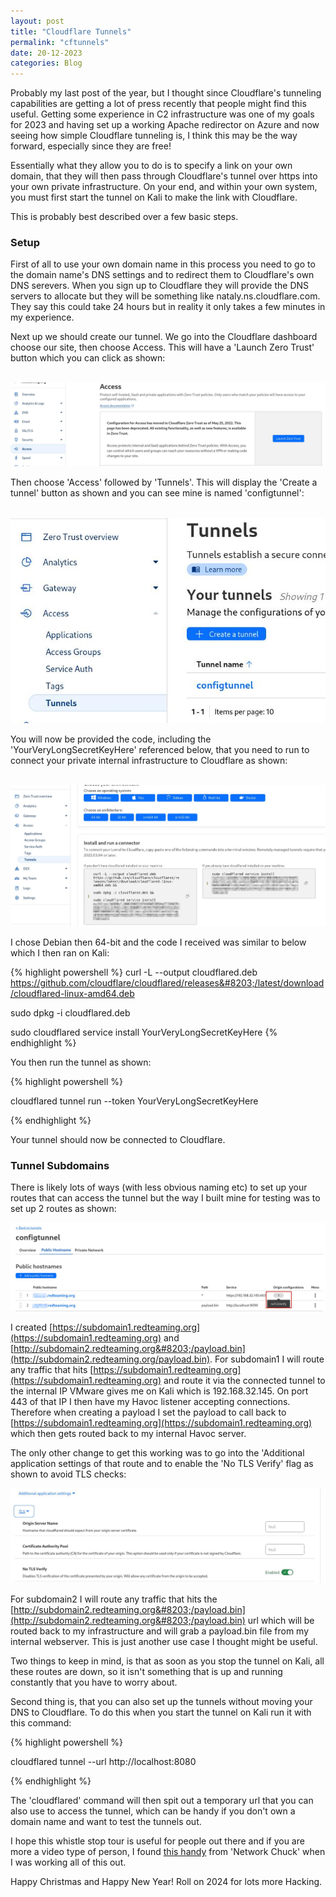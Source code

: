 ```yaml
---
layout: post
title: "Cloudflare Tunnels"
permalink: "cftunnels"
date: 20-12-2023
categories: Blog
---
```


Probably my last post of the year, but I thought since Cloudflare's tunneling capabilities are getting a lot of press recently that people might find this useful. Getting some experience in C2 infrastructure was one of my goals for 2023 and having set up a working Apache redirector on Azure and now seeing how simple Cloudflare tunneling is, I think this may be the way forward, especially since they are free!

Essentially what they allow you to do is to specify a link on your own domain, that they will then pass through Cloudflare's tunnel over https into your own private infrastructure. On your end, and within your own system, you must first start the tunnel on Kali to make the link with Cloudflare. 

This is probably best described over a few basic steps.


### Setup

First of all to use your own domain name in this process you need to go to the domain name's DNS settings and to redirect them to Cloudflare's own DNS serevers. When you sign up to Cloudflare they will provide the DNS servers to allocate but they will be something like nataly.ns.cloudflare.com. They say this could take 24 hours but in reality it only takes a few minutes in my experience.

Next up we should create our tunnel. We go into the Cloudflare dashboard choose our site, then choose Access. This will have a 'Launch Zero Trust' button which you can click as shown:

<br /> 

<img alt="cs" src="/assets/img/cfaccess.jpg"/>

Then choose 'Access' followed by 'Tunnels'. This will display the 'Create a tunnel' button as shown and you can see mine is named 'configtunnel':

<br /> 

<img alt="cs" src="/assets/img/createtunnel.jpg"/>

You will now be provided the code, including the 'YourVeryLongSecretKeyHere' referenced below, that you need to run to connect your private internal infrastructure to Cloudflare as shown: 

<br /> 

<img alt="cs" src="/assets/img/tunnelConfig.JPG"/>

<br /> 

I chose Debian then 64-bit and the code I received was similar to below which I then ran on Kali:

{% highlight powershell %}
curl -L --output cloudflared.deb 
https://github.com/cloudflare/cloudflared/releases&#8203;/latest/download/cloudflared-linux-amd64.deb 

sudo dpkg -i cloudflared.deb

sudo cloudflared service install YourVeryLongSecretKeyHere
{% endhighlight %}

You then run the tunnel as shown:

{% highlight powershell %}

cloudflared tunnel run --token YourVeryLongSecretKeyHere

{% endhighlight %}

Your tunnel should now be connected to Cloudflare.

### Tunnel Subdomains

There is likely lots of ways (with less obvious naming etc) to set up your routes that can access the tunnel but the way I built mine for testing was to set up 2 routes as shown:
<br /> 

<img alt="cs" src="/assets/img/tunnelsubdomains.jpg"/>

I created [https://subdomain1.redteaming.org](https://subdomain1.redteaming.org) and [http://subdomain2.redteaming.org&#8203;/payload.bin](http://subdomain2.redteaming.org/payload.bin). For subdomain1 I will route any traffic that hits [https://subdomain1.redteaming.org](https://subdomain1.redteaming.org) and route it via the connected tunnel to the internal IP VMware gives me on Kali which is 192.168.32.145. On port 443 of that IP I then have my Havoc listener accepting connections. Therefore when creating a payload I set the payload to call back to [https://subdomain1.redteaming.org](https://subdomain1.redteaming.org) which then gets routed back to my internal Havoc server.

The only other change to get this working was to go into the 'Additional application settings of that route and to enable the 'No TLS Verify' flag as shown to avoid TLS checks:
<br /> 

<img alt="cs" src="/assets/img/cftls.jpg"/>

<br /> 

For subdomain2 I will route any traffic that hits the [http://subdomain2.redteaming.org&#8203;/payload.bin](http://subdomain2.redteaming.org&#8203;/payload.bin) url which will be routed back to my infrastructure and will grab a payload.bin file from my internal webserver. This is just another use case I thought might be useful.

Two things to keep in mind, is that as soon as you stop the tunnel on Kali, all these routes are down, so it isn't something that is up and running constantly that you have to worry about.

Second thing is, that you can also set up the tunnels without moving your DNS to Cloudflare. To do this when you start the tunnel on Kali run it with this command: 

{% highlight powershell %}

cloudflared tunnel --url http://localhost:8080

{% endhighlight %}


The 'cloudflared' command will then spit out a temporary url that you can also use to access the tunnel, which can be handy if you don't own a domain name and want to test the tunnels out.  

I hope this whistle stop tour is useful for people out there and if you are more a video type of person, I found [this handy](https://www.youtube.com/watch?v=ey4u7OUAF3c) from 'Network Chuck' when I was working all of this out.

Happy Christmas and Happy New Year! Roll on 2024 for lots more Hacking.





